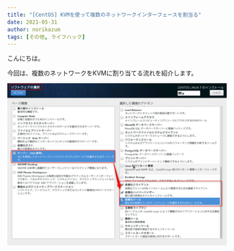 ```yaml
---
title: "[CentOS] KVMを使って複数のネットワークインターフェースを割当る"
date: 2021-05-31
author: norikazum
tags: [その他, ライフハック]
---
```


こんにちは。

今回は、複数のネットワークをKVMに割り当てる流れを紹介します。

![](images/2019-11-06_16h05_44.png)
